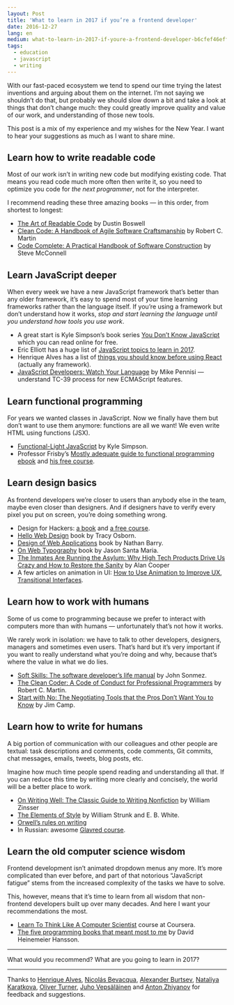 ```yaml
---
layout: Post
title: 'What to learn in 2017 if you’re a frontend developer'
date: 2016-12-27
lang: en
medium: what-to-learn-in-2017-if-youre-a-frontend-developer-b6cfef46effd
tags:
  - education
  - javascript
  - writing
---
```


With our fast-paced ecosystem we tend to spend our time trying the latest inventions and arguing about them on the internet. I’m not saying we shouldn’t do that, but probably we should slow down a bit and take a look at things that don’t change much: they could greatly improve quality and value of our work, and understanding of those new tools.

This post is a mix of my experience and my wishes for the New Year. I want to hear your suggestions as much as I want to share mine.

## Learn how to write readable code

Most of our work isn’t in writing new code but modifying existing code. That means you read code much more often then write it, so you need to optimize you code for _the next programmer_, not for the interpreter.

I recommend reading these three amazing books — in this order, from shortest to longest:

- [The Art of Readable Code](https://www.amazon.com/gp/product/0596802293/?tag=artesapesphot-20) by Dustin Boswell
- [Clean Code: A Handbook of Agile Software Craftsmanship](https://www.amazon.com/Clean-Code-Handbook-Software-Craftsmanship/dp/0132350882/?tag=artesapesphot-20) by Robert C. Martin
- [Code Complete: A Practical Handbook of Software Construction](https://www.amazon.com/Code-Complete-Practical-Handbook-Construction/dp/0735619670/?tag=artesapesphot-20) by Steve McConnell

## Learn JavaScript deeper

When every week we have a new JavaScript framework that’s better than any older framework, it’s easy to spend most of your time learning frameworks rather than the language itself. If you’re using a framework but don’t understand how it works, _stop and start learning the language until you understand how tools you use work_.

- A great start is Kyle Simpson’s book series [You Don’t Know JavaScript](https://github.com/getify/You-Dont-Know-JS) which you can read online for free.
- Eric Elliott has a huge list of [JavaScript topics to learn in 2017](https://medium.com/javascript-scene/top-javascript-frameworks-topics-to-learn-in-2017-700a397b711#.zhnbn4rvg).
- Henrique Alves has a list of [things you should know before using React](http://henriquea.github.io/blog/before-dive-into-react.html) (actually any framework).
- [JavaScript Developers: Watch Your Language](https://bocoup.com/weblog/javascript-developers-watch-your-language) by Mike Pennisi — understand TC-39 process for new ECMAScript features.

## Learn functional programming

For years we wanted classes in JavaScript. Now we finally have them but don’t want to use them anymore: functions are all we want! We even write HTML using functions (JSX).

- [Functional-Light JavaScript](https://github.com/getify/Functional-Light-JS) by Kyle Simpson.
- Professor Frisby’s [Mostly adequate guide to functional programming ebook](https://github.com/MostlyAdequate/mostly-adequate-guide) and [his free course](https://egghead.io/courses/professor-frisby-introduces-composable-functional-javascript).

## Learn design basics

As frontend developers we’re closer to users than anybody else in the team, maybe even closer than designers. And if designers have to verify every pixel you put on screen, you’re doing something wrong.

- Design for Hackers: [a book](https://www.amazon.com/Design-Hackers-Reverse-Engineering-Beauty-ebook/dp/B005J578EW/?tag=artesapesphot-20) and [a free course](https://designforhackers.com/).
- [Hello Web Design](https://hellowebbooks.com/learn-design/) book by Tracy Osborn.
- [Design of Web Applications](http://nathanbarry.com/webapps/) book by Nathan Barry.
- [On Web Typography](https://abookapart.com/products/on-web-typography) book by Jason Santa Maria.
- [The Inmates Are Running the Asylum: Why High Tech Products Drive Us Crazy and How to Restore the Sanity](https://www.amazon.com/Inmates-Are-Running-Asylum-Products-ebook/dp/B000OZ0N62/?tag=artesapesphot-20) by Alan Cooper
- A few articles on animation in UI: [How to Use Animation to Improve UX](http://babich.biz/how-to-use-animation-to-improve-ux/), [Transitional Interfaces](https://medium.com/@pasql/transitional-interfaces-926eb80d64e3#.igcwawszz).

## Learn how to work with humans

Some of us come to programming because we prefer to interact with computers more than with humans — unfortunately that’s not how it works.

We rarely work in isolation: we have to talk to other developers, designers, managers and sometimes even users. That’s hard but it’s very important if you want to really understand what you’re doing and why, because that’s where the value in what we do lies.

- [Soft Skills: The software developer’s life manual](https://www.amazon.com/Soft-Skills-software-developers-manual/dp/1617292397/?tag=artesapesphot-20) by John Sonmez.
- [The Clean Coder: A Code of Conduct for Professional Programmers](https://www.amazon.com/Clean-Coder-Conduct-Professional-Programmers/dp/0137081073/?tag=artesapesphot-20) by Robert C. Martin.
- [Start with No: The Negotiating Tools that the Pros Don’t Want You to Know](https://www.amazon.com/Start-No-Negotiating-Tools-that-ebook/dp/B003EY7JEE/?tag=artesapesphot-20) by Jim Camp.

## Learn how to write for humans

A big portion of communication with our colleagues and other people are textual: task descriptions and comments, code comments, Git commits, chat messages, emails, tweets, blog posts, etc.

Imagine how much time people spend reading and understanding all that. If you can reduce this time by writing more clearly and concisely, the world will be a better place to work.

- [On Writing Well: The Classic Guide to Writing Nonfiction](https://www.amazon.com/gp/product/0060891548/?tag=artesapesphot-20) by William Zinsser
- [The Elements of Style](https://www.amazon.com/Elements-Style-4th-William-Strunk/dp/0205313426/?tag=artesapesphot-20) by William Strunk and E. B. White.
- [Orwell’s rules on writing](http://www.economist.com/blogs/prospero/2013/07/george-orwell-writing)
- In Russian: awesome [Glavred course](http://maximilyahov.ru/glvrd-pro/).

## Learn the old computer science wisdom

Frontend development isn’t animated dropdown menus any more. It’s more complicated than ever before, and part of that notorious “JavaScript fatigue” stems from the increased complexity of the tasks we have to solve.

This, however, means that it’s time to learn from all wisdom that non-frontend developers built up over many decades. And here I want your recommendations the most.

- [Learn To Think Like A Computer Scientist](https://www.coursera.org/specializations/algorithms) course at Coursera.
- [The five programming books that meant most to me](https://signalvnoise.com/posts/3375-the-five-programming-books-that-meant-most-to-me) by David Heinemeier Hansson.

---

What would you recommend? What are you going to learn in 2017?

---

Thanks to [Henrique Alves](http://alves.im/), [Nicolás Bevacqua](https://ponyfoo.com/), [Alexander Burtsev](http://burtsev.me/), [Nataliya Karatkova](https://twitter.com/meuwka), [Oliver Turner](https://twitter.com/oliverturner), [Juho Vepsäläinen](https://survivejs.com/) and [Anton Zhiyanov](https://antonz.ru/) for feedback and suggestions.
